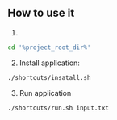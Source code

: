 ## How to use it

1. 

```bash
cd '%project_root_dir%'
```

2. Install application:

```bash
./shortcuts/insatall.sh
```

3. Run application 

```bash
./shortcuts/run.sh input.txt
```